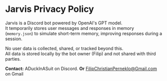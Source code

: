 # Jarvis Privacy Policy

Jarvis is a Discord bot powered by OpenAI's GPT model.  
It temporarily stores user messages and responses in memory (`memory.json`) to simulate short-term memory, improving responses during a session.

No user data is collected, shared, or tracked beyond this.  
All data is stored locally by the bot owner (Filip) and not shared with third parties.

**Contact:** ADuckInASuit on Discord.
**Or** FilipChristianPerneklo@Gmail.com on Gmail
